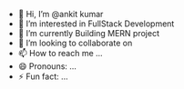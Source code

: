 - 👋 Hi, I’m @ankit kumar
- 👀 I’m interested in FullStack Development 
- 🌱 I’m currently Building MERN project
- 💞️ I’m looking to collaborate on 
- 📫 How to reach me ...
- 😄 Pronouns: ...
- ⚡ Fun fact: ...

<!---
ankitkum007/ankitkum007 is a ✨ special ✨ repository because its `README.md` (this file) appears on your GitHub profile.
You can click the Preview link to take a look at your changes.
--->
